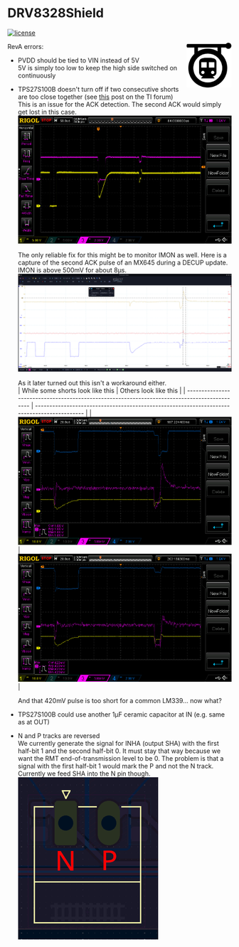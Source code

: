 # DRV8328Shield

[![license](https://img.shields.io/github/license/OpenRemise/DRV8328Shield)](https://github.com/OpenRemise/DRV8328Shield/raw/master/LICENSE)

<a href="https://openremise.at">
<picture>
  <source media="(prefers-color-scheme: dark)" srcset="https://github.com/OpenRemise/.github/raw/master/data/icons/icon_dark.svg">
  <img src="https://github.com/OpenRemise/.github/raw/master/data/icons/icon_light.svg" width="20%" align="right">
</picture>
</a>

RevA errors:
- PVDD should be tied to VIN instead of 5V  
  5V is simply too low to keep the high side switched on continuously

- TPS27S100B doesn't turn off if two consecutive shorts are too close together (see [this](https://e2e.ti.com/support/power-management-group/power-management/f/power-management-forum/1402669/tps27s100-two-consecutive-shorts-second-one-not-recognized) post on the TI forum)  
  This is an issue for the ACK detection. The second ACK would simply get lost in this case.  
  ![tps27s100b](data/images/tps27s100b.jpg)  

  The only reliable fix for this might be to monitor IMON as well. Here is a capture of the second ACK pulse of an MX645 during a DECUP update. IMON is above 500mV for about 8µs.
  ![decup_mx645_second_short_imon](data/images/decup_mx645_second_short_imon.png)  

  As it later turned out this isn't a workaround either.  
  | While some shorts look like this                                                              | Others look like this                                                                       |
  | --------------------------------------------------------------------------------------------- | ------------------------------------------------------------------------------------------- |
  | ![decup_mx645_second_short_imon_1060mV](data/images/decup_mx645_second_short_imon_1060mV.png) | ![decup_mx645_second_short_imon_420mV](data/images/decup_mx645_second_short_imon_420mV.png) |

  And that 420mV pulse is too short for a common LM339... now what?

- TPS27S100B could use another 1µF ceramic capacitor at IN (e.g. same as at OUT)

- N and P tracks are reversed  
  We currently generate the signal for INHA (output SHA) with the first half-bit 1 and the second half-bit 0. It must stay that way because we want the RMT end-of-transmission level to be 0. The problem is that a signal with the first half-bit 1 would mark the P and not the N track. Currently we feed SHA into the N pin though.  
  ![track](data/images/track_connector.png)  